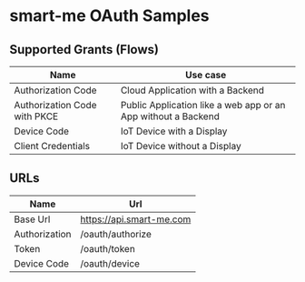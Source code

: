 # smart-me OAuth Samples

## Supported Grants (Flows)

| Name  | Use case |
| ------------- | ------------- |
| Authorization Code  | Cloud Application with a Backend |
| Authorization Code with PKCE  | Public Application like a web app or an App without a Backend  |
| Device Code  | IoT Device with a Display  |
| Client Credentials  | IoT Device without a Display  |

## URLs
| Name  | Url |
| ------------- | ------------- |
| Base Url  | https://api.smart-me.com |
| Authorization  | /oauth/authorize |
| Token  | /oauth/token |
| Device Code | /oauth/device |
